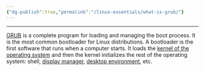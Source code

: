 ```yaml
---
{"dg-publish":true,"permalink":"/linux-essentials/what-is-grub/"}
---
```


---
[GRUB](https://www.gnu.org/software/grub/) is a complete program for loading and managing the boot process. It is the most common bootloader for Linux distributions. A bootloader is the first software that runs when a computer starts. It loads the [kernel of the operating system](https://itsfoss.com/what-is-linux/) and then the kernel initializes the rest of the operating system: shell, [display manager](https://itsfoss.com/display-manager/), [desktop environment](https://itsfoss.com/what-is-desktop-environment/), etc.